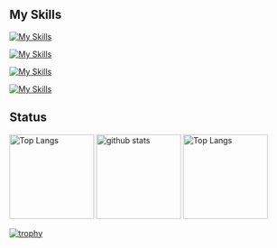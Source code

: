 ## My Skills

[![My Skills](https://skillicons.dev/icons?i=go,py)](https://skillicons.dev)

[![My Skills](https://skillicons.dev/icons?i=vue,nuxtjs,js,ts)](https://skillicons.dev)

[![My Skills](https://skillicons.dev/icons?i=linux,docker,kubernetes,gcp)](https://skillicons.dev)

[![My Skills](https://skillicons.dev/icons?i=nginx,postgres,redis,git,github,vscode)](https://skillicons.dev)



## Status

<p align="left"> 
  <img alt="Top Langs" height="150px" src="https://github-readme-stats.vercel.app/api/top-langs/?username=nakamu-ms&layout=compact&show_icons=true&theme=onedark" />
  <img alt="github stats" height="150px" src="https://github-readme-stats.vercel.app/api?username=nakamu-ms&theme=onedark&show_icons=ture" />
  <img alt="Top Langs" height="150px" src="https://github-profile-summary-cards.vercel.app/api/cards/profile-details?username=nakamu-ms&theme=dracula" />
</p>

[![trophy](https://github-profile-trophy.vercel.app/?username=nakamu-ms&theme=onedark&column=7
)](https://github.com/ryo-ma/github-profile-trophy)
